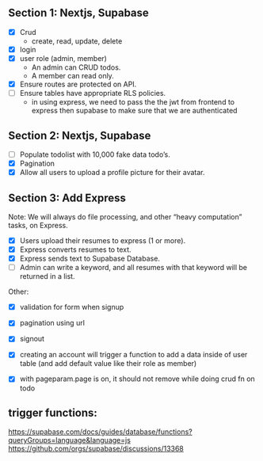 ## Section 1: Nextjs, Supabase
- [x] Crud
    - create, read, update, delete
- [x] login
- [x] user role (admin, member)
    - An admin can CRUD todos.
    - A member can read only.
- [x] Ensure routes are protected on API.
- [ ] Ensure tables have appropriate RLS policies.
  - in using express, we need to pass the the jwt from frontend to express then supabase to make sure that we are authenticated

## Section 2: Nextjs, Supabase
- [ ] Populate todolist with 10,000 fake data todo’s.
- [x] Pagination
- [x] Allow all users to upload a profile picture for their avatar.

## Section 3: Add Express
Note: We will always do file processing, and other “heavy computation” tasks, on Express.
- [x] Users upload their resumes to express (1 or more).
- [x] Express converts resumes to text.
- [x] Express sends text to Supabase Database.
- [ ] Admin can write a keyword, and all resumes with that keyword will be returned in a list.

Other: 
- [x] validation for form when signup
- [x] pagination using url
- [x] signout
- [x] creating an account will trigger a function to add a data inside of user table (and add default value like their role as member)
- [x] with pageparam.page is on, it should not remove while doing crud fn on todo


## trigger functions:
https://supabase.com/docs/guides/database/functions?queryGroups=language&language=js
https://github.com/orgs/supabase/discussions/13368
